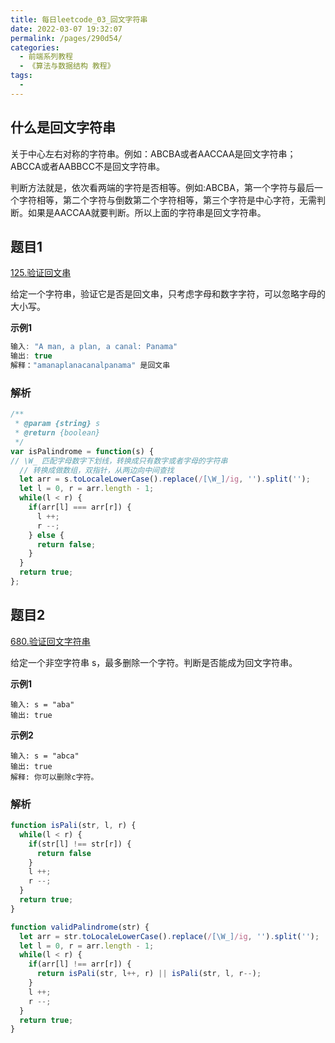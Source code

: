 ```yaml
---
title: 每日leetcode_03_回文字符串
date: 2022-03-07 19:32:07
permalink: /pages/290d54/
categories:
  - 前端系列教程
  - 《算法与数据结构 教程》
tags:
  - 
---
```


## 什么是回文字符串

关于中心左右对称的字符串。例如：ABCBA或者AACCAA是回文字符串；ABCCA或者AABBCC不是回文字符串。

判断方法就是，依次看两端的字符是否相等。例如:ABCBA，第一个字符与最后一个字符相等，第二个字符与倒数第二个字符相等，第三个字符是中心字符，无需判断。如果是AACCAA就要判断。所以上面的字符串是回文字符串。


## 题目1

[125.验证回文串](https://leetcode-cn.com/problems/valid-palindrome/)

给定一个字符串，验证它是否是回文串，只考虑字母和数字字符，可以忽略字母的大小写。

**示例1**
```js
输入: "A man, a plan, a canal: Panama"
输出: true
解释："amanaplanacanalpanama" 是回文串
```


### 解析
```js
/**
 * @param {string} s
 * @return {boolean}
 */
var isPalindrome = function(s) {
// \W_ 匹配字母数字下划线，转换成只有数字或者字母的字符串
  // 转换成做数组，双指针，从两边向中间查找
  let arr = s.toLocaleLowerCase().replace(/[\W_]/ig, '').split('');
  let l = 0, r = arr.length - 1;
  while(l < r) {
    if(arr[l] === arr[r]) {
      l ++;
      r --;
    } else {
      return false;
    }
  }
  return true;
};
```


## 题目2

[680.验证回文字符串](https://leetcode-cn.com/problems/valid-palindrome-ii/description/)

给定一个非空字符串 s，最多删除一个字符。判断是否能成为回文字符串。

**示例1**
```
输入: s = "aba"
输出: true
```

**示例2**

```
输入: s = "abca"
输出: true
解释: 你可以删除c字符。
```

### 解析

```js
function isPali(str, l, r) {
  while(l < r) {
    if(str[l] !== str[r]) {
      return false
    }
    l ++;
    r --;
  }
  return true;
} 

function validPalindrome(str) {
  let arr = str.toLocaleLowerCase().replace(/[\W_]/ig, '').split('');
  let l = 0, r = arr.length - 1;
  while(l < r) {
    if(arr[l] !== arr[r]) {
      return isPali(str, l++, r) || isPali(str, l, r--);
    }
    l ++;
    r --;
  }
  return true;
}
```

